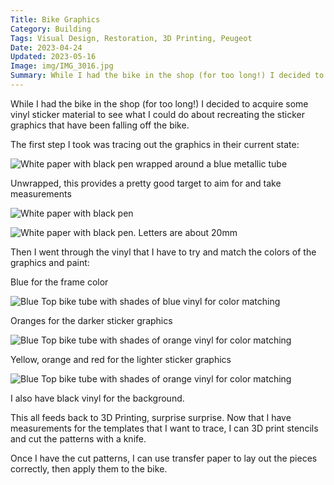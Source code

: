 ```yaml
---
Title: Bike Graphics
Category: Building
Tags: Visual Design, Restoration, 3D Printing, Peugeot
Date: 2023-04-24
Updated: 2023-05-16
Image: img/IMG_3016.jpg
Summary: While I had the bike in the shop (for too long!) I decided to acquire some vinyl sticker material to see what I could do about recreating the sticker graphics that have been falling off the bike.
---
```


While I had the bike in the shop (for too long!) I decided to acquire some
vinyl sticker material to see what I could do about recreating the sticker
graphics that have been falling off the bike.

The first step I took was tracing out the graphics in their current state:

![White paper with black pen wrapped around a blue metallic tube]({attach}/img/IMG_3003.jpg)

Unwrapped, this provides a pretty good target to aim for and take measurements

![White paper with black pen]({attach}/img/IMG_3004.jpg)

![White paper with black pen. Letters are about 20mm]({attach}/img/IMG_3010.jpg)

Then I went through the vinyl that I have to try and match the colors of the
graphics and paint:

Blue for the frame color

![Blue Top bike tube with shades of blue vinyl for color matching]({attach}/img/IMG_3016.jpg)

Oranges for the darker sticker graphics

![Blue Top bike tube with shades of orange vinyl for color matching]({attach}/img/IMG_3013.jpg)

Yellow, orange and red for the lighter sticker graphics

![Blue Top bike tube with shades of orange vinyl for color matching]({attach}/img/IMG_3018.jpg)

I also have black vinyl for the background.

This all feeds back to 3D Printing, surprise surprise. Now that I have
measurements for the templates that I want to trace, I can 3D print stencils
and cut the patterns with a knife.

Once I have the cut patterns, I can use transfer paper to lay out the pieces
correctly, then apply them to the bike.

